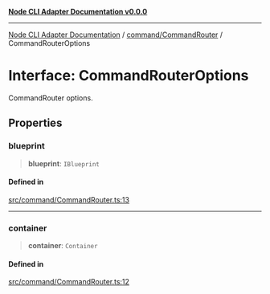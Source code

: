 [**Node CLI Adapter Documentation v0.0.0**](../../../README.md)

***

[Node CLI Adapter Documentation](../../../modules.md) / [command/CommandRouter](../README.md) / CommandRouterOptions

# Interface: CommandRouterOptions

CommandRouter options.

## Properties

### blueprint

> **blueprint**: `IBlueprint`

#### Defined in

[src/command/CommandRouter.ts:13](https://github.com/stonemjs/node-cli-adapter/blob/30743f7aaaae46db17826e810be4549d56406b6f/src/command/CommandRouter.ts#L13)

***

### container

> **container**: `Container`

#### Defined in

[src/command/CommandRouter.ts:12](https://github.com/stonemjs/node-cli-adapter/blob/30743f7aaaae46db17826e810be4549d56406b6f/src/command/CommandRouter.ts#L12)
